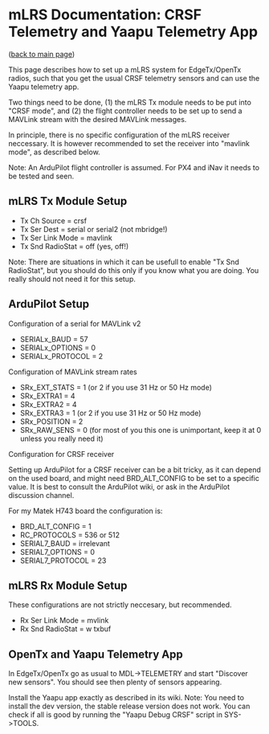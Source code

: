 # mLRS Documentation: CRSF Telemetry and Yaapu Telemetry App #

([back to main page](../README.md))

This page describes how to set up a mLRS system for EdgeTx/OpenTx radios, such that you get the usual CRSF telemetry sensors and can use the Yaapu telemetry app.

Two things need to be done, (1) the mLRS Tx module needs to be put into "CRSF mode", and (2) the flight controller needs to be set up to send a MAVLink stream with the desired MAVLink messages. 

In principle, there is no specific configuration of the mLRS receiver neccessary. It is however recommended to set the receiver into "mavlink mode", as described below.

Note: An ArduPilot flight controller is assumed. For PX4 and iNav it needs to be tested and seen.


## mLRS Tx Module Setup

- Tx Ch Source = crsf
- Tx Ser Dest = serial or serial2 (not mbridge!)
- Tx Ser Link Mode = mavlink
- Tx Snd RadioStat = off (yes, off!)

Note: There are situations in which it can be usefull to enable "Tx Snd RadioStat", but you should do this only if you know what you are doing. You really should not need it for this setup.


## ArduPilot Setup

Configuration of a serial for MAVLink v2

- SERIALx_BAUD = 57 
- SERIALx_OPTIONS = 0
- SERIALx_PROTOCOL = 2

Configuration of MAVLink stream rates

- SRx_EXT_STATS = 1 (or 2 if you use 31 Hz or 50 Hz mode)
- SRx_EXTRA1 = 4
- SRx_EXTRA2 = 4
- SRx_EXTRA3 = 1 (or 2 if you use 31 Hz or 50 Hz mode)
- SRx_POSITION = 2
- SRx_RAW_SENS = 0 (for most of you this one is unimportant, keep it at 0 unless you really need it)

Configuration for CRSF receiver

Setting up ArduPilot for a CRSF receiver can be a bit tricky, as it can depend on the used board, and might need BRD_ALT_CONFIG to be set to a specific value. It is best to consult the ArduPilot wiki, or ask in the ArduPilot discussion channel.

For my Matek H743 board the configuration is:

- BRD_ALT_CONFIG = 1
- RC_PROTOCOLS = 536 or 512
- SERIAL7_BAUD = irrelevant
- SERIAL7_OPTIONS = 0
- SERIAL7_PROTOCOL = 23


## mLRS Rx Module Setup

These configurations are not strictly neccesary, but recommended.

- Rx Ser Link Mode = mvlink
- Rx Snd RadioStat = w txbuf


## OpenTx and Yaapu Telemetry App

In EdgeTx/OpenTx go as usual to MDL->TELEMETRY and start "Discover new sensors". You should see then plenty of sensors appearing.

Install the Yaapu app exactly as described in its wiki. Note: You need to install the dev version, the stable release version does not work. You can check if all is good by running the "Yaapu Debug CRSF" script in SYS->TOOLS.




